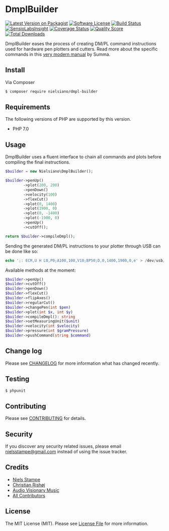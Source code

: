 # DmplBuilder

[![Latest Version on Packagist][ico-version]][link-packagist]
[![Software License][ico-license]](LICENSE.md)
[![Build Status][ico-travis]][link-travis]
[![SensioLabsInsight](https://img.shields.io/sensiolabs/i/5b43e0cf-50d0-4a93-ac7a-395b2e214c52.svg?style=flat-square)](https://insight.sensiolabs.com/projects/5b43e0cf-50d0-4a93-ac7a-395b2e214c52)
[![Coverage Status][ico-scrutinizer]][link-scrutinizer]
[![Quality Score][ico-code-quality]][link-code-quality]
[![Total Downloads][ico-downloads]][link-downloads]

DmplBuilder eases the process of creating DM/PL command instructions used for hardware pen plotters and cutters. Read more about the specific commands in this [very modern manual](https://www.summa.be/download/dmp-40v.pdf) by Summa.

## Install

Via Composer

``` bash
$ composer require nielsiano/dmpl-builder
```

## Requirements

The following versions of PHP are supported by this version.

* PHP 7.0

## Usage

DmplBuilder uses a fluent interface to chain all commands and plots before compiling the final instructions.

``` php
$builder = new Nielsiano\DmplBuilder();

$builder->penUp()
        ->plot(200, 200)
        ->penDown()
        ->velocity(100)
        ->flexCut()
        ->plot(0, 1400)
        ->plot(1900, 0)
        ->plot(0, -1400)
        ->plot(-1900, 0)
        ->penUp()
        ->cutOff();

return $builder->compileDmpl();
```

Sending the generated DM/PL instructions to your plotter through USB can be done like so:

``` php
echo ';: ECM,U H L0,P0;A100,100,V10;BP50;D,0,1400,1900,0,e' > /dev/usb/lp0
```

Available methods at the moment:

``` php
$builder->penUp()
$builder->cutOff()
$builder->penDown()
$builder->flexCut()
$builder->flipAxes()
$builder->regularCut()
$builder->changePen(int $pen)
$builder->plot(int $x, int $y)
$builder->compileDmpl(): string
$builder->setMeasuringUnit($unit)
$builder->velocity(int $velocity)
$builder->pressure(int $gramPressure)
$builder->pushCommand(string $command)
```

## Change log

Please see [CHANGELOG](CHANGELOG.md) for more information what has changed recently.

## Testing

``` bash
$ phpunit
```

## Contributing

Please see [CONTRIBUTING](CONTRIBUTING.md) for details.

## Security

If you discover any security related issues, please email nielsstampe@gmail.com instead of using the issue tracker.

## Credits

- [Niels Stampe][link-author]
- [Christian Rishøj](https://github.com/crishoj)
- [Audio Visionary Music](https://github.com/audiovisionarymusic)
- [All Contributors][link-contributors]

## License

The MIT License (MIT). Please see [License File](LICENSE.md) for more information.

[ico-version]: https://img.shields.io/packagist/v/nielsiano/dmpl-builder.svg?style=flat-square
[ico-license]: https://img.shields.io/badge/license-MIT-brightgreen.svg?style=flat-square
[ico-travis]: https://img.shields.io/travis/nielsiano/dmpl-builder/master.svg?style=flat-square
[ico-scrutinizer]: https://img.shields.io/scrutinizer/coverage/g/nielsiano/dmpl-builder.svg?style=flat-square
[ico-code-quality]: https://img.shields.io/scrutinizer/g/nielsiano/dmpl-builder.svg?style=flat-square
[ico-downloads]: https://img.shields.io/packagist/dt/nielsiano/dmpl-builder.svg?style=flat-square

[link-packagist]: https://packagist.org/packages/nielsiano/dmpl-builder
[link-travis]: https://travis-ci.org/nielsiano/dmpl-builder
[link-scrutinizer]: https://scrutinizer-ci.com/g/nielsiano/dmpl-builder/code-structure
[link-code-quality]: https://scrutinizer-ci.com/g/nielsiano/dmpl-builder
[link-downloads]: https://packagist.org/packages/nielsiano/dmpl-builder
[link-author]: https://github.com/nielsiano
[link-contributors]: ../../contributors
